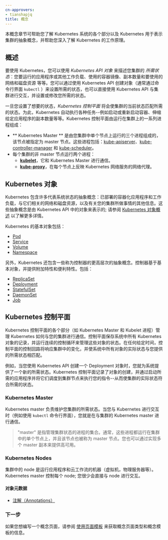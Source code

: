 ```yaml
---
cn-approvers:
- tianshapjq
title: 概念
---
```

<!--
---
title: Concepts
---
-->

<!--
The Concepts section helps you learn about the parts of the Kubernetes system and the abstractions Kubernetes uses to represent your cluster, and helps you obtain a deeper understanding of how Kubernetes works.
-->
本概念章节可帮助您了解 Kubernetes 系统的各个部分以及 Kubernetes 用于表示集群的抽象概念，并帮助您深入了解 Kubernetes 的工作原理。

<!--
## Overview
-->
## 概述

<!--
To work with Kubernetes, you use *Kubernetes API objects* to describe your cluster's *desired state*: what applications or other workloads you want to run, what container images they use, the number of replicas, what network and disk resources you want to make available, and more. You set your desired state by creating objects using the Kubernetes API, typically via the command-line interface, `kubectl`. You can also use the Kubernetes API directly to interact with the cluster and set or modify your desired state.
-->
要使用 Kubernetes，您可以使用 *Kubernetes API 对象* 来描述您集群的 *所需状态*：您要运行的应用程序或其他工作负载、使用的容器镜像、副本数量和要使用的网络和磁盘资源 等等。您可以通过使用 Kubernetes API 创建对象（通常通过命令行界面 `kubectl` ）来设置所需的状态，也可以直接使用 Kubernetes API 与集群进行交互，并设置或修改您所需的状态。

<!--
Once you've set your desired state, the *Kubernetes Control Plane* works to make the cluster's current state match the desired state. To do so, Kubernetes performs a variety of tasks automatically--such as starting or restarting containers, scaling the number of replicas of a given application, and more. The Kubernetes Control Plane consists of a collection of processes running on your cluster: 
-->
一旦您设置了想要的状态，*Kubernetes 控制平面* 将会使集群的当前状态匹配所需的状态。为此，Kubernetes 自动执行各种任务--例如启动或重新启动容器、伸缩给定应用程序的副本数量等等。Kubernetes 控制平面由运行在集群上的一系列进程组成：

<!--
* The **Kubernetes Master** is a collection of three processes that run on a single node in your cluster, which is designated as the master node. Those processes are: [kube-apiserver](/docs/admin/kube-apiserver/), [kube-controller-manager](/docs/admin/kube-controller-manager/) and [kube-scheduler](/docs/admin/kube-scheduler/).
* Each individual non-master node in your cluster runs two processes:
  * **[kubelet](/docs/admin/kubelet/)**, which communicates with the Kubernetes Master.
  * **[kube-proxy](/docs/admin/kube-proxy/)**, a network proxy which reflects Kubernetes networking services on each node.
-->
* ** Kubernetes Master ** 是由您集群中单个节点上运行的三个进程组成的，该节点被指定为 master 节点。这些进程包括：[kube-apiserver](/docs/admin/kube-apiserver/)、[kube-controller-manager](/docs/admin/kube-controller-manager/) 和 [kube-scheduler](/docs/admin/kube-scheduler/)。
* 每个集群的非 master 节点运行两个进程：
  * **[kubelet](/docs/admin/kubelet/)**，它和 Kubernetes Master 进行通信。
  * **[kube-proxy](/docs/admin/kube-proxy/)**，在每个节点上反映 Kubernetes 网络服务的网络代理。

<!--
## Kubernetes Objects
-->
## Kubernetes 对象

<!--
Kubernetes contains a number of abstractions that represent the state of your system: deployed containerized applications and workloads, their associated network and disk resources, and other information about what your cluster is doing. These abstractions are represented by objects in the Kubernetes API; see the [Kubernetes Objects overview](/docs/concepts/abstractions/overview/) for more details. 
-->
Kubernetes 包含许多代表系统状态的抽象概念：已部署的容器化应用程序和工作负载，与它们相关的网络和磁盘资源，以及有关您的集群所做事情的其他信息。这些抽象概念是由 Kubernetes API 中的对象来表示的; 请参阅 [Kubernetes 对象概述](/docs/concepts/abstractions/overview/) 以了解更多详情。

<!--
The basic Kubernetes objects include:
-->
Kubernetes 的基本对象包括：

* [Pod](/docs/concepts/workloads/pods/pod-overview/)
* [Service](/docs/concepts/services-networking/service/)
* [Volume](/docs/concepts/storage/volumes/)
* [Namespace](/docs/concepts/overview/working-with-objects/namespaces/)

<!--
In addition, Kubernetes contains a number of higher-level abstractions called Controllers. Controllers build upon the basic objects, and provide additional functionality and convenience features. They include:
-->
另外，Kubernetes 还包含一些称为控制器的更高层次的抽象概念。控制器基于基本对象，并提供附加特性和便利特性。包括：

* [ReplicaSet](/docs/concepts/workloads/controllers/replicaset/)
* [Deployment](/docs/concepts/workloads/controllers/deployment/)
* [StatefulSet](/docs/concepts/workloads/controllers/statefulset/)
* [DaemonSet](/docs/concepts/workloads/controllers/daemonset/)
* [Job](/docs/concepts/workloads/controllers/jobs-run-to-completion/)

<!--
## Kubernetes Control Plane
-->
## Kubernetes 控制平面

<!--
The various parts of the Kubernetes Control Plane, such as the Kubernetes Master and kubelet processes, govern how Kubernetes communicates with your cluster. The Control Plane maintains a record of all of the Kubernetes Objects in the system, and runs continuous control loops to manage those objects' state. At any given time, the Control Plane's control loops will respond to changes in the cluster and work to make the actual state of all the objects in the system match the desired state that you provided.
-->
Kubernetes 控制平面的各个部分（如 Kubernetes Master 和 Kubelet 进程）管理 Kubernetes 如何与您的集群进行通信。控制平面保存系统中所有 Kubernetes 对象的记录，并运行连续的控制循环来管理这些对象的状态。在任何给定时间，控制平面的控制回路将响应集群中的变化，并使系统中所有对象的实际状态与您提供的所需状态相匹配。

<!--
For example, when you use the Kubernetes API to create a Deployment object, you provide a new desired state for the system. The Kubernetes Control Plane records that object creation, and carries out your instructions by starting the required applications and scheduling them to cluster nodes--thus making the cluster's actual state match the desired state.
-->
例如，当您使用 Kubernetes API 创建一个 Deployment 对象时，您就为系统提供了一个新的所需状态。Kubernetes 控制平面记录了对象的创建，并通过启动所需的应用程序并将它们调度到集群节点来执行您的指令--从而使集群的实际状态符合所需的状态。

### Kubernetes Master

<!--
The Kubernetes master is responsible for maintaining the desired state for your cluster. When you interact with Kubernetes, such as by using the `kubectl` command-line interface, you're communicating with your cluster's Kubernetes master.
-->
Kubernetes master 负责维护您集群的所需状态。当您与 Kubernetes 进行交互时（例如使用 `kubectl` 命令行界面），您就是在与集群的 Kubernetes master 进行通信。

<!--
> The "master" refers to a collection of processes managing the cluster state.  Typically these processes are all run on a single node in the cluster, and this node is also referred to as the master. The master can also be replicated for availability and redundancy.
-->
> "master" 是指管理集群状态的进程的集合。通常，这些进程都运行在集群中的单个节点上，并且该节点也被称为 master 节点。您也可以通过实现多个 master 副本来提供高可用。

### Kubernetes Nodes

<!--
The nodes in a cluster are the machines (VMs, physical servers, etc) that run your applications and cloud workflows. The Kubernetes master controls each node; you'll rarely interact with nodes directly.
-->
集群中的 node 是运行应用程序和云工作流的机器（虚拟机，物理服务器等）。Kubernetes master 控制每个 node; 您很少会直接与 node 进行交互。

<!--
#### Object Metadata
-->
#### 对象元数据

<!--
* [Annotations](/docs/concepts/overview/working-with-objects/annotations/)
-->
* [注解（Annotations）](/docs/concepts/overview/working-with-objects/annotations/)

<!--
### What's next
-->
### 下一步

<!--
If you would like to write a concept page, see
[Using Page Templates](/docs/home/contribute/page-templates/)
for information about the concept page type and the concept template.
-->
如果您想编写一个概念页面，请参阅 [使用页面模板](/docs/home/contribute/page-templates/) 来获取概念页面类型和概念模板的信息。
